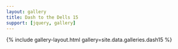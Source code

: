 ```yaml
---
layout: gallery
title: Dash to the Dells 15 
support: [jquery, gallery]
---
```


{% include gallery-layout.html gallery=site.data.galleries.dash15 %}

